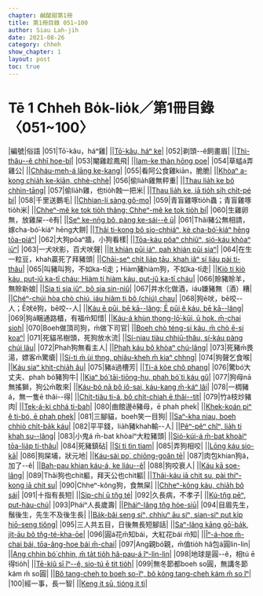 ```yaml
---
chapter: 鹹酸甜第1冊
title: 第1冊目錄 051~100
author: Siau Lah-jih
date: 2021-08-26
category: chheh
show_chapter: 1
layout: post
toc: true
---
```


# Tē 1 Chheh Bo̍k-lio̍k／第1冊目錄 〈051~100〉



|編號|俗語
|051|Tō͘-kâu，háⁿ雞|
||[Tō͘-kâu, háⁿ ke](10-21.html)|
|052|剃頭--ê飼畫眉|
||[Thì-thâu--ê chhī hoe-bî](10-22.html)|
|053|閹雞趁鳳飛|
||[Iam-ke thàn hōng poe](10-23.html)|
|054|草蜢á弄雞公|
||[Chháu-meh-á lāng ke-kang](10-24.html)|
|055|看阿公食雞kiān，脆脆|
||[Khòaⁿ a-kong chia̍h ke-kiān, chhè-chhè](10-25.html)|
|056|偷lia̍h雞無秤重|
||[Thau lia̍h ke bô chhìn-tāng](10-26.html)|
|057|偷lia̍h雞，也tio̍h蝕一把米|
||[Thau lia̍h ke, iā tio̍h si̍h chi̍t-pé bí](10-27.html)|
|058|千里送鵝毛|
||[Chhian-lí sàng gô-mo͘](10-28.html)|
|059|青盲雞啄tio̍h蟲；青盲雞啄tio̍h米|
||[Chheⁿ-mê ke tok tio̍h thâng; Chheⁿ-mê ke tok tio̍h bí](10-29.html)|
|060|生雞卵無，放雞屎--ê有|
||[Seⁿ ke-nn̄g bô, pàng ke-sái--ê ū](10-30.html)|
|061|Thâi豬公無相請，嫁cha-bó͘-kiáⁿ hēng大餅|
||[Thâi ti-kong bô sio-chhiáⁿ, kè cha-bó͘-kiáⁿ hēng tōa-piáⁿ](11-01.html)|
|062|大狗pôaⁿ牆，小狗看樣|
||[Tōa-káu pôaⁿ chhiûⁿ, sió-káu khòaⁿ iūⁿ](11-02.html)|
|063|一犬吠影，百犬吠聲|
||[It khián pūi iáⁿ, pah khián pūi siaⁿ](11-03.html)|
|064|在生一粒豆，khah贏死了拜豬頭|
||[Chāi-seⁿ chi̍t lia̍p tāu, khah iâⁿ sí liáu pài ti-thâu](11-04.html)|
|065|叫豬叫狗，不如ka-tī走；Hiàm豬hiàm狗，不如ka-tī走|
||[Kiò ti kiò káu, put-jû ka-tī cháu; Hiàm ti hiàm káu, put-jû ka-tī cháu](11-05.html)|
|066|賒豬賒羊，無賒新娘|
||[Sia ti sia iûⁿ, bô sia sin-niû](11-06.html)|
|067|井水化做酒，iáu嫌豬無（酒）糟|
||[Chéⁿ-chúi hòa chò chiú, iáu hiâm ti bô (chiú) chau](11-07.html)|
|068|狗ē吠，bē咬--人；Ē吠ê狗，bē咬--人|
||[Káu ē pūi, bē kā--lâng; Ē pūi ê káu, bē kā--lâng](11-08.html)|
|069|狗á睏通路櫃，有福m̄知惜|
||[Káu-á khùn thong-lō͘-kūi, ū hok, m̄-chai sioh](11-09.html)|
|070|Boeh做頂司狗，m̄做下司官|
||[Boeh chò téng-si káu, m̄ chò ē-si koaⁿ](11-10.html)|
|071|死貓吊樹頭，死狗放水流|
||[Sí-niau tiàu chhiū-thâu, sí-káu pàng chúi lâu](11-11.html)|
|072|Phah狗無看主人|
||[Phah káu bô khòaⁿ chú-lâng](11-12.html)|
|073|死豬m̄畏湯，嫖客m̄驚瘡|
||[Sí-ti m̄ ùi thng, phiâu-kheh m̄ kiaⁿ chhng](11-13.html)|
|074|狗聲乞食喉|
||[Káu siaⁿ khit-chia̍h âu](11-14.html)|
|075|豬á過槽芳|
||[Ti-á kòe chô phang](11-15.html)|
|076|驚bó͘大丈夫、phah bó͘豬狗牛|
||[Kiaⁿ bó͘ tāi-tiōng-hu, phah bó͘ ti káu gû](11-16.html)|
|077|狗母nā無搖獅，狗公m̄敢來|
||[Káu-bó nā bô iô-sai, káu-kang m̄-káⁿ lâi](11-17.html)|
|078|一椆豬á，無一隻ē thâi--得|
||[Chi̍t-tiâu ti-á, bô chi̍t-chiah ē thâi--tit](11-18.html)|
|079|竹á枝炒豬肉|
||[Tek-á-ki chhá ti-bah](11-19.html)|
|080|曲館邊ê豬母，ē phah phek|
||[Khek-koán piⁿ ê ti-bó, ē phah phek](11-20.html)|
|081|三腳貓，boeh笑一目狗|
||[Saⁿ-kha niau, boeh chhiò chi̍t-ba̍k káu](11-21.html)|
|082|平平錢，lia̍h豬khah輸--人|
||[Pêⁿ-pêⁿ chîⁿ, lia̍h ti khah su--lâng](11-22.html)|
|083|小鬼á m̄-bat khòaiⁿ大粒豬頭|
||[Sió-kúi-á m̄-bat khoàiⁿ tōa-lia̍p ti-thâu](11-23.html)|
|084|死豬鎮砧|
||[Sí ti tìn tiam](11-24.html)|
|085|弄狗相咬|
||[Lōng káu sio-kā](11-25.html)|
|086|狗屎埔，狀元地|
||[Káu-sái po͘, chiōng-goân tē](11-26.html)|
|087|肉包khian狗á，加了--ê|
||[Bah-pau khian káu-á, ke liáu--ê](11-27.html)|
|088|狗咬衰人|
||[Káu kā soe-lâng](11-28.html)|
|089|Thâi狗也chit軀，拜天公也chit軀|
||[Thâi-káu iā chit su, pài thiⁿ-kong iā chit su](11-29.html)|
|090|Chheⁿ-kông狗，食無屎|
||[Chheⁿ-kông káu, chia̍h bô sái](11-30.html)|
|091|十指有長短|
||[Si̍p-chí ū tn̂g té](12-01.html)|
|092|久長病，不孝子|
||[Kú-tn̂g pēⁿ, put-hàu-chú](12-02.html)|
|093|Pháiⁿ人長歲壽|
||[Pháiⁿ-lâng tn̂g hòe-siū](12-03.html)|
|094|目眉先生，鬚後生，先生不及後生長|
||[Ba̍k-bâi seng siⁿ, chhiuⁿ āu siⁿ, sian-siⁿ put ki̍p hiō-seng tiông](12-04.html)|
|095|三人共五目，日後無長短腳話|
||[Saⁿ-lâng kāng gō͘-ba̍k, ji̍t-āu bô tn̂g-té-kha-ōe](12-05.html)|
|096|圓á花m̄知bái，大紅花bái m̄知|
||[Îⁿ-á-hoe m̄-chai bái, tōa-âng-hoe bái m̄-chai](12-06.html)|
|097|Ang親bó͘親，m̄值tio̍h hâ包á圓lin-lin|
||[Ang chhin bó͘ chhin, m̄ ta̍t tio̍h hâ-pau-á îⁿ-lin-lin](12-07.html)|
|098|地球是圓--ê，相tú ē得tio̍h|
||[Tē-kiû sī îⁿ--ê, sio-tú ē tit tio̍h](12-08.html)|
|099|無冬節都boeh so圓，無講冬節kám m̄ so圓|
||[Bô tang-cheh to boeh so-îⁿ, bô kóng tang-cheh kám m̄ so îⁿ](12-09.html)|
|100|經一事，長一智|
||[Keng it sū, tióng it tì](12-10.html)|


